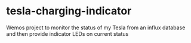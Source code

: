 # tesla-charging-indicator
Wemos project to monitor the status of my Tesla from an influx database and then provide indicator LEDs on current status
